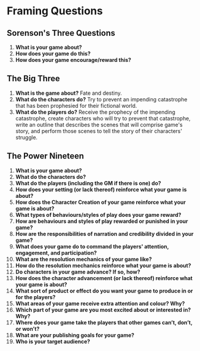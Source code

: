 # Framing Questions

## Sorenson's Three Questions
  1. __What is your game about?__
  2. __How does your game do this?__
  3. __How does your game encourage/reward this?__

## The Big Three
  1. __What is the game about?__
  Fate and destiny.
  2. __What do the characters do?__
  Try to prevent an impending catastrophe that has been prophesied for their fictional world.
  3. __What do the players do?__
  Receive the prophecy of the impending catastrophe, create characters who will try to prevent that catastrophe, write an outline that describes the scenes that will comprise game's story, and perform those scenes to tell the story of their characters' struggle.

## The Power Nineteen
  1. __What is your game about?__
  2. __What do the characters do?__
  3. __What do the players (including the GM if there is one) do?__
  4. __How does your setting (or lack thereof) reinforce what your game is about?__
  5. __How does the Character Creation of your game reinforce what your game is about?__
  6. __What types of behaviours/styles of play does your game reward?__
  7. __How are behaviours and styles of play rewarded or punished in your game?__
  8. __How are the responsibilities of narration and credibility divided in your game?__
  9. __What does your game do to command the players' attention, engagement, and participation?__
  10. __What are the resolution mechanics of your game like?__
  11. __How do the resolution mechanics reinforce what your game is about?__
  12. __Do characters in your game advance? If so, how?__
  13. __How does the character advancement (or lack thereof) reinforce what your game is about?__
  14. __What sort of product or effect do you want your game to produce in or for the players?__
  15. __What areas of your game receive extra attention and colour? Why?__
  16. __Which part of your game are you most excited about or interested in? Why?__
  17. __Where does your game take the players that other games can’t, don’t, or won’t?__
  18. __What are your publishing goals for your game?__
  19. __Who is your target audience?__

